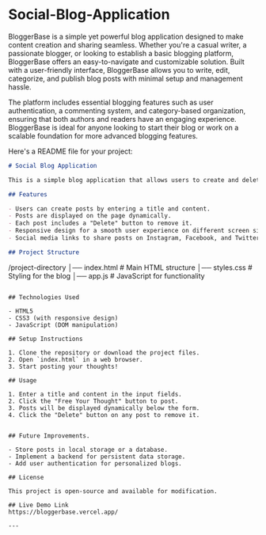 # Social-Blog-Application
BloggerBase is a simple yet powerful blog application designed to make content creation and sharing seamless. Whether you're a casual writer, a passionate blogger, or looking to establish a basic blogging platform, BloggerBase offers an easy-to-navigate and customizable solution. Built with a user-friendly interface, BloggerBase allows you to write, edit, categorize, and publish blog posts with minimal setup and management hassle.

The platform includes essential blogging features such as user authentication, a commenting system, and category-based organization, ensuring that both authors and readers have an engaging experience. BloggerBase is ideal for anyone looking to start their blog or work on a scalable foundation for more advanced blogging features.

Here's a README file for your project:  

```markdown
# Social Blog Application

This is a simple blog application that allows users to create and delete posts. The application is built using HTML, CSS, and JavaScript.

## Features

- Users can create posts by entering a title and content.
- Posts are displayed on the page dynamically.
- Each post includes a "Delete" button to remove it.
- Responsive design for a smooth user experience on different screen sizes.
- Social media links to share posts on Instagram, Facebook, and Twitter.

## Project Structure

```
/project-directory
│── index.html      # Main HTML structure
│── styles.css      # Styling for the blog
│── app.js          # JavaScript for functionality
```

## Technologies Used

- HTML5
- CSS3 (with responsive design)
- JavaScript (DOM manipulation)

## Setup Instructions

1. Clone the repository or download the project files.
2. Open `index.html` in a web browser.
3. Start posting your thoughts!

## Usage

1. Enter a title and content in the input fields.
2. Click the "Free Your Thought" button to post.
3. Posts will be displayed dynamically below the form.
4. Click the "Delete" button on any post to remove it.


## Future Improvements.

- Store posts in local storage or a database.
- Implement a backend for persistent data storage.
- Add user authentication for personalized blogs.

## License

This project is open-source and available for modification.

## Live Demo Link
https://bloggerbase.vercel.app/

---

